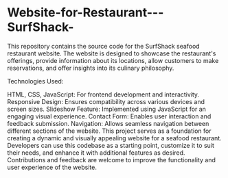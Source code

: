 # Website-for-Restaurant---SurfShack-
This repository contains the source code for the SurfShack seafood restaurant website. The website is designed to showcase the restaurant's offerings, provide information about its locations, allow customers to make reservations, and offer insights into its culinary philosophy.


Technologies Used:

HTML, CSS, JavaScript: For frontend development and interactivity.
Responsive Design: Ensures compatibility across various devices and screen sizes.
Slideshow Feature: Implemented using JavaScript for an engaging visual experience.
Contact Form: Enables user interaction and feedback submission.
Navigation: Allows seamless navigation between different sections of the website.
This project serves as a foundation for creating a dynamic and visually appealing website for a seafood restaurant. Developers can use this codebase as a starting point, customize it to suit their needs, and enhance it with additional features as desired. Contributions and feedback are welcome to improve the functionality and user experience of the website.



